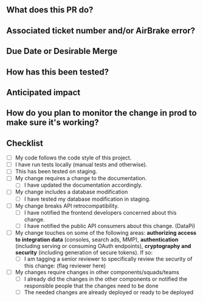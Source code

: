 <!--- Provide a general summary of your changes in the Title above -->
<!-- This is a template, feel free to remove unused sections or add information you think is needed -->

## What does this PR do?
<!--- Describe your changes in detail. Explain the process which led you to decide to make the change as you did -->

## Associated ticket number and/or AirBrake error?
<!--- If this has a related ticket/task, add it here -->
<!--- Also add any AirBrake errors that will be fixed by this -->

## Due Date or Desirable Merge
<!-- If you have an idea of the urgency of the PR or would like to inform the reviewers of when you would like to get answers -->
<!-- Be reasonable and keep in mind that people will not be obligated to answer in your time, but this can be helpful to prioritize reviews -->
<!-- For example: Needs to be merged before 2024-02-29 | I would like to merge this sometime in the next two weeks | This is super urgent and is blocking this other task, please review ASAP -->

## How has this been tested?
<!--- Please describe in detail how you tested your changes. -->
<!--- Include details of your testing environment and the tests you ran to -->
<!--- See how your change affects other areas of the code, etc. -->
<!--- If you did not add automated tests covering your changes, explain why -->

## Anticipated impact
<!--- What do you expect this change will impact? Does some other repo also need to be changed? -->
<!--- Does your change include a database modification? Can it be deployed without downtime? -->
<!--- Does it require a cache version bump? -->

## How do you plan to monitor the change in prod to make sure it's working?
<!--- What logs can you monitor once it's in prod -->
<!--- Which changes do you plan to see in prod that will let you know the change works as expected -->
<!--- Which instrumentation have you included to help monitor and check the changes -->
<!--- What kind of test can you run in prod (if any) to make sure it's working -->

## Checklist
<!--- Go over all the following points, and put an `x` in all the boxes that apply. -->
<!--- If one or more lines do not apply, use ~ to ~strikethrough~ the whole line -->
<!--- If you're unsure about any of these, don't hesitate to ask. We're here to help! -->
- [ ] My code follows the code style of this project.
- [ ] I have run tests locally (manual tests and otherwise).
- [ ] This has been tested on staging.
- [ ] My change requires a change to the documentation.
  - [ ] I have updated the documentation accordingly.
- [ ] My change includes a database modification
  - [ ] I have tested my database modification in staging.
- [ ] My change breaks API retrocompatibility.
  - [ ] I have notified the frontend developers concerned about this change.
  - [ ] I have notified the public API consumers about this change. (DataPi)
- [ ] My change touches on some of the following areas: **authorizing access to integration data** (consoles, search ads, MMP), **authentication** (including serving or consuming OAuth endpoints), **cryptography and security** (including generation of secure tokens). If so:
  - [ ] I am tagging a senior reviewer to specifically review the security of this change: (flag reviewer here)
- [ ] My changes require changes in other components/squads/teams
  - [ ] I already did the changes in the other components or notified the responsible people that the changes need to be done
  - [ ] The needed changes are already deployed or ready to be deployed
